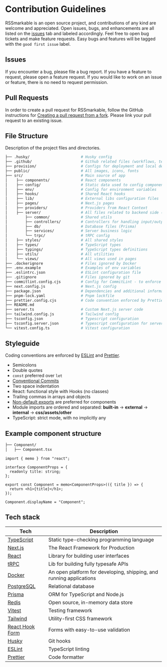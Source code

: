 # Contribution Guidelines

RSSmarkable is an open source project, and contributions of any kind are welcome and appreciated. Open issues, bugs, and enhancements are all listed on the [issues](https://github.com/Bartek532/rssmarkable/issues) tab and labeled accordingly. Feel free to open bug tickets and make feature requests. Easy bugs and features will be tagged with the `good first issue` label.

## Issues

If you encounter a bug, please file a bug report. If you have a feature to request, please open a feature request. If you would like to work on an issue or feature, there is no need to request permission.

## Pull Requests

In order to create a pull request for RSSmarkable, follow the GitHub instructions for [Creating a pull request from a fork](https://help.github.com/en/github/collaborating-with-issues-and-pull-requests/creating-a-pull-request-from-a-fork). Please link your pull request to an existing issue.

## File Structure

Description of the project files and directories.

```bash
├── .husky/                       # Husky config
├── .github/                      # Github related files (workflows, templates)
├── provision/                    # Configs for deployment and local development (Docker)
├── public/                       # All images, icons, fonts
├── src/                          # Main source of app
│    ├── components/              # React components
│    ├── config/                  # Static data used to config components/logic
│    ├── env/                     # Config for environment variables
│    ├── hooks/                   # Shared React hooks
│    ├── lib/                     # External libs configuration files
│    ├── pages/                   # Next.js pages
│    ├── providers/               # Providers from React Context
│    ├── server/                  # All files related to backend side (mainly tRPC)
│        ├── common/              # Shared utils
│        ├── controllers/         # Controllers for handling input/output
│        ├── db/                  # Database files (Prisma)
│        ├── services/            # Server business logic
│        └── trpc/                # tRPC config
│    ├── styles/                  # All shared styles
│    ├── types/                   # TypeScript types
│    ├── typings/                 # TypeScript types definitions
│    ├── utils/                   # All utilities
│    └── views/                   # All views used in pages
├── .dockerignore                 # Files ignored by Docker
├── .env.example                  # Examples of env variables
├── .eslintrc.json                # ESLint configuration file
├── .gitignore                    # Files ignored by git
├── commitlint.config.cjs         # Config for CommitLint - to enforce commit consistency
├── next.config.js                # Next.js config
├── package.json                  # Dependencies and additional informations about the project
├── pnpm-lock.yaml                # Pnpm lockfile
├── prettier.config.cjs           # Code convention enforced by Prettier
├── README.md
├── server.ts                     # Custom Next.js server code
├── tailwind.config.js            # Tailwind config
├── tsconfig.json                 # Typescript configuration
├── tsconfig.server.json          # Typescript configuration for server
└── vitest.config.ts              # Vitest configuration
```

## Styleguide

Coding conventions are enforced by [ESLint](.eslintrc.json) and [Prettier](prettier.config.cjs).

- Semicolons
- Double quotes
- `const` preferred over `let`
- [Conventional Commits](https://www.conventionalcommits.org/en/v1.0.0/)
- Two space indentation
- React: functional style with Hooks (no classes)
- Trailing commas in arrays and objects
- [Non-default exports](https://humanwhocodes.com/blog/2019/01/stop-using-default-exports-javascript-module/) are preferred for components
- Module imports are ordered and separated: **built-in** -> **external** -> **internal** -> **css/assets/other**
- TypeScript: strict mode, with no implicitly any

## Example component structure

```bash
├── Component/
│   ├── Component.tsx
```

```tsx
import { memo } from "react";

interface ComponentProps = {
  readonly title: string;
};

export const Component = memo<ComponentProps>(({ title }) => {
  return <h1>{title}</h1>;
});

Component.displayName = "Component";
```

## Tech stack

| Tech                                           | Description                                                         |
| ---------------------------------------------- | ------------------------------------------------------------------- |
| [TypeScript](https://www.typescriptlang.org/)  | Static type-checking programming language                           |
| [Next.js](https://nextjs.org/)                 | The React Framework for Production                                  |
| [React](https://reactjs.org/)                  | Library for building user interfaces                                |
| [tRPC](https://trpc.io/)                       | Lib for building fully typesafe APIs                                |
| [Docker](https://www.docker.com/)              | An open platform for developing, shipping, and running applications |
| [PostgreSQL](https://www.postgresql.org)       | Relational database                                                 |
| [Prisma](https://www.prisma.io)                | ORM for TypeScript and Node.js                                      |
| [Redis](https://redis.io)                      | Open source, in-memory data store                                   |
| [Vitest](https://vitest.dev)                   | Testing framework                                                   |
| [Tailwind](https://tailwindcss.com/)           | Utility-first CSS framework                                         |
| [React Hook Form](https://react-hook-form.com) | Forms with easy-to-use validation                                   |
| [Husky](https://github.com/typicode/husky)     | Git hooks                                                           |
| [ESLint](https://eslint.org/)                  | TypeScript linting                                                  |
| [Prettier](https://prettier.io/)               | Code formatter                                                      |
